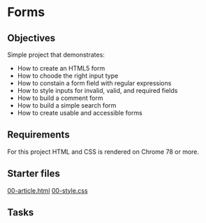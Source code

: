 # Forms
## Objectives
Simple project that demonstrates:
- How to create an HTML5 form
- How to choode the right input type
- How to constain a form field with regular expressions
- How to style inputs for invalid, valid, and required fields
- How to build a comment form
- How to build a simple search form
- How to create usable and accessible forms

## Requirements
For this project HTML and CSS is rendered on Chrome 78 or more.

## Starter files
[00-article.html]()
[00-style.css]()
## Tasks